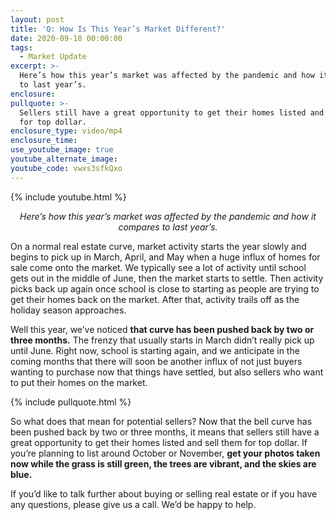 ```yaml
---
layout: post
title: 'Q: How Is This Year’s Market Different?'
date: 2020-09-18 00:00:00
tags:
  - Market Update
excerpt: >-
  Here’s how this year’s market was affected by the pandemic and how it compares
  to last year’s.
enclosure:
pullquote: >-
  Sellers still have a great opportunity to get their homes listed and sell them
  for top dollar.
enclosure_type: video/mp4
enclosure_time:
use_youtube_image: true
youtube_alternate_image:
youtube_code: vwxs3sfkQxo
---
```


{% include youtube.html %}

<p style="text-align: center;"><em>Here’s how this year’s market was affected by the pandemic and how it compares to last year’s.</em></p>

On a normal real estate curve, market activity starts the year slowly and begins to pick up in March, April, and May when a huge influx of homes for sale come onto the market. We typically see a lot of activity until school gets out in the middle of June, then the market starts to settle. Then activity picks back up again once school is close to starting as people are trying to get their homes back on the market. After that, activity trails off as the holiday season approaches.

Well this year, we’ve noticed **that curve has been pushed back by two or three months.** The frenzy that usually starts in March didn’t really pick up until June. Right now, school is starting again, and we anticipate in the coming months that there will soon be another influx of not just buyers wanting to purchase now that things have settled, but also sellers who want to put their homes on the market.

{% include pullquote.html %}

So what does that mean for potential sellers? Now that the bell curve has been pushed back by two or three months, it means that sellers still have a great opportunity to get their homes listed and sell them for top dollar. If you’re planning to list around October or November, **get your photos taken now while the grass is still green, the trees are vibrant, and the skies are blue.**

If you’d like to talk further about buying or selling real estate or if you have any questions, please give us a call. We’d be happy to help.